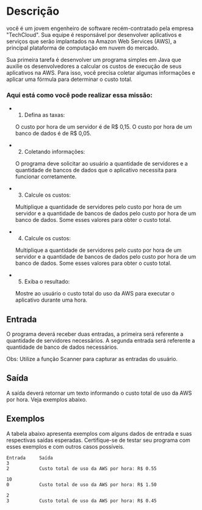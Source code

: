 # Descrição
você é um jovem engenheiro de software recém-contratado pela empresa "TechCloud". Sua equipe é responsável por desenvolver aplicativos e serviços que serão implantados na Amazon Web Services (AWS), a principal plataforma de computação em nuvem do mercado.

Sua primeira tarefa é desenvolver um programa simples em Java que auxilie os desenvolvedores a calcular os custos de execução de seus aplicativos na AWS. Para isso, você precisa coletar algumas informações e aplicar uma fórmula para determinar o custo total.

### Aqui está como você pode realizar essa missão:
*   1. Defina as taxas:

    O custo por hora de um servidor é de R$ 0,15.
    O custo por hora de um banco de dados é de R$ 0,05.
*   2. Coletando informações:

    O programa deve solicitar ao usuário a quantidade de servidores e a quantidade de bancos de dados que o aplicativo necessita para funcionar corretamente.
*   3. Calcule os custos:

    Multiplique a quantidade de servidores pelo custo por hora de um servidor e a quantidade de bancos de dados pelo custo por hora de um banco de dados. Some esses valores para obter o custo total.
*   4. Calcule os custos:

    Multiplique a quantidade de servidores pelo custo por hora de um servidor e a quantidade de bancos de dados pelo custo por hora de um banco de dados. Some esses valores para obter o custo total.
*   5. Exiba o resultado:

    Mostre ao usuário o custo total do uso da AWS para executar o aplicativo durante uma hora.

## Entrada
O programa deverá receber duas entradas, a primeira será referente a quantidade de servidores necessários. A segunda entrada será referente a quantidade de banco de dados necessários.

Obs: Utilize a função Scanner para capturar as entradas do usuário.

## Saída
A saída deverá retornar um texto informando o custo total de uso da AWS por hora. Veja exemplos abaixo.

## Exemplos
A tabela abaixo apresenta exemplos com alguns dados de entrada e suas respectivas saídas esperadas. Certifique-se de testar seu programa com esses exemplos e com outros casos possíveis.

    Entrada	    Saída
    3
    2	        Custo total de uso da AWS por hora: R$ 0.55

    10
    0	        Custo total de uso da AWS por hora: R$ 1.50
    
    2
    3	        Custo total de uso da AWS por hora: R$ 0.45